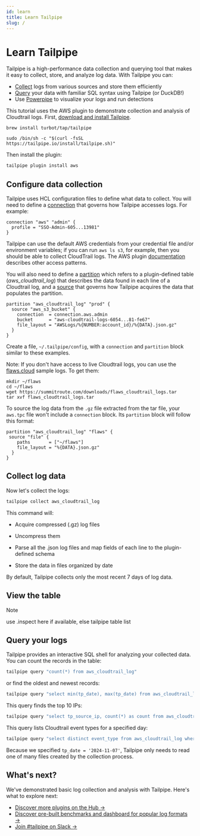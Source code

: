 ```yaml
---
id: learn
title: Learn Tailpipe
slug: /
---
```



# Learn Tailpipe

Tailpipe is a high-performance data collection and querying tool that makes it easy to collect, store, and analyze log data. With Tailpipe you can:

- [Collect](/docs/manage/collection) logs from various sources and store them efficiently
- [Query](/docs/query) your data with familiar SQL syntax using Tailpipe (or DuckDB!)
- Use [Powerpipe](https://powerpipe.io) to visualize your logs and run detections 

This tutorial uses the AWS plugin to demonstrate collection and analysis of Cloudtrail logs. First, [download and install Tailpipe](/downloads).

```bash+macos
brew install turbot/tap/tailpipe
```

```bash+linux
sudo /bin/sh -c "$(curl -fsSL https://tailpipe.io/install/tailpipe.sh)"
```

Then install the plugin:

```bash
tailpipe plugin install aws
```

## Configure data collection

Tailpipe uses HCL configuration files to define what data to collect. You will need to define a [connection](/docs/manage/connection) that governs how Tailpipe accesses logs. For example:

```
connection "aws" "admin" {
  profile = "SSO-Admin-605...13981"
}
```

Tailpipe can use the default AWS credentials from your credential file and/or environment variables; if you can run `aws ls s3`, for example, then you should be able to collect CloudTrail logs. The AWS plugin [documentation](https://hub.tailpipe.io/plugins/turbot/aws) describes other access patterns.

You will also need to define a [partition](/docs/manage/partition) which refers to a plugin-defined table (*aws_cloudtrail_log*) that describes the data found in each line of a Cloudtrail log, and a [source](/docs/manage/source) that governs how Tailpipe acquires the data that populates the partition.

```
partition "aws_cloudtrail_log" "prod" {
  source "aws_s3_bucket" {
    connection  = connection.aws.admin
    bucket      = "aws-cloudtrail-logs-6054...81-fe67"
    file_layout = "AWSLogs/%{NUMBER:account_id}/%{DATA}.json.gz"
  }
}
```

Create a file, `~/.tailpipe/config`, with a `connection` and `partition` block similar to these examples.  

Note: If you don't have access to live Cloudtrail logs, you can use the [flaws.cloud](http://flaws.cloud/) sample logs. To get them:

```
mkdir ~/flaws
cd ~/flaws
wget https://summitroute.com/downloads/flaws_cloudtrail_logs.tar
tar xvf flaws_cloudtrail_logs.tar
```

To source the log data from the `.gz` file extracted from the tar file, your `aws.tpc` file won't include a `connection` block. Its `partition` block will follow this format:

```
partition "aws_cloudtrail_log" "flaws" {
 source "file" {
    paths       = ["~/flaws"]
    file_layout = "%{DATA}.json.gz"
  }
}
```

## Collect log data

Now let's collect the logs:

```bash
tailpipe collect aws_cloudtrail_log
```

This command will:

- Acquire compressed (.gz) log files

- Uncompress them

- Parse all the .json log files and map fields of each line to the plugin-defined schema

- Store the data in files organized by date

By default, Tailpipe collects only the most recent 7 days of log data.

## View the table

>[!NOTE]
> use .inspect here if available, else tailpipe table list

## Query your logs

Tailpipe provides an interactive SQL shell for analyzing your collected data. You can count the records in the table:

```bash
tailpipe query "count(*) from aws_cloudtrail_log"
```

or find the oldest and newest records:

```bash
tailpipe query "select min(tp_date), max(tp_date) from aws_cloudtrail_log"
```

This query finds the top 10 IPs:

```bash
tailpipe query "select tp_source_ip, count(*) as count from aws_cloudtrail_log group by tp_source_ip order by count desc"
```

This query lists Cloudtrail event types for a specified day:

```bash
tailpipe query "select distinct event_type from aws_cloudtrail_log where tp_date = '2024-11-07'"
```

Because we specified `tp_date = '2024-11-07'`, Tailpipe only needs to read one of many files created by the collection process. 

## What's next?

We've demonstrated basic log collection and analysis with Tailpipe. Here's what to explore next:

- [Discover more plugins on the Hub →](https://hub.tailpipe.io/plugins)
- [Discover pre-built benchmarks and dashboard for popular log formats →](https://hub.powerpipe.io/?engines=tailpipe)
- [Join #tailpipe on Slack →](https://turbot.com/community/join)

